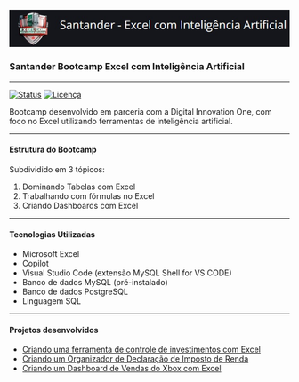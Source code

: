 ![BOOTCAMP SANTANDER](/images/logo_bootcamp.jpg)

### Santander Bootcamp Excel com Inteligência Artificial
---
[![Status](https://img.shields.io/badge/status-em_desenvolvimento-yellow)](https://github.com/SEU_USUARIO/SEU_REPOSITORIO)
[![Licença](https://img.shields.io/badge/licença-MIT-blue)](https://github.com/SEU_USUARIO/SEU_REPOSITORIO/blob/main/LICENSE)

Bootcamp desenvolvido em parceria com a Digital Innovation One, com foco no Excel utilizando ferramentas de inteligência artificial.
</br>

---
#### Estrutura do Bootcamp

Subdividido em 3 tópicos:

1. Dominando Tabelas com Excel
2. Trabalhando com fórmulas no Excel
3. Criando Dashboards com Excel

---
#### Tecnologias Utilizadas

- Microsoft Excel
- Copilot
- Visual Studio Code (extensão MySQL Shell for VS CODE)
- Banco de dados MySQL (pré-instalado)
- Banco de dados PostgreSQL
- Linguagem SQL

---
#### Projetos desenvolvidos

- [Criando uma ferramenta de controle de investimentos com Excel](/projeto_investimentos/README.md)
- [Criando um Organizador de Declaração de Imposto de Renda](/organizador_declaracoes_IR/README.md)
- [Criando um Dashboard de Vendas do Xbox com Excel](/projeto_dashboard_vendas_excel/README.md)